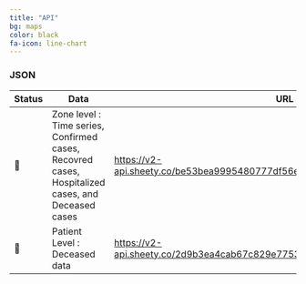 ```yaml
---
title: "API"
bg: maps
color: black
fa-icon: line-chart
---
```


### JSON

| Status        | Data                                                                      | URL                                                      |
| ------------- | ------------------------------------------------------------------------- | -------------------------------------------------------- |
| :green_heart: | Zone level : Time series, Confirmed cases, Recovred cases, Hospitalized cases, and Deceased cases | https://v2-api.sheety.co/be53bea9995480777df56e14adcfd93b/covid19Chennai/cases              |
| :green_heart: | Patient Level : Deceased data              | https://v2-api.sheety.co/2d9b3ea4cab67c829e7753be116326e2/covid19/deceased    
